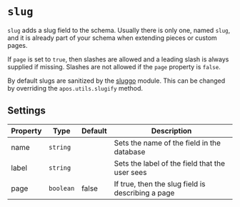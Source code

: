 # `slug`

`slug` adds a slug field to the schema. Usually there is only one, named `slug`, and it is already part of your schema when extending pieces or custom pages.

If `page` is set to `true`, then slashes are allowed and a leading slash is always supplied if missing. Slashes are not allowed if the `page` property is `false`.

By default slugs are sanitized by the [sluggo](https://github.com/punkave/sluggo) module. This can be changed by overriding the `apos.utils.slugify` method.

## Settings

|  Property | Type   | Default | Description | 
|---|---|---|---|
| name | `string` | | Sets the name of the field in the database |
| label | `string` | | Sets the label of the field that the user sees |
| page | `boolean` | false | If true, then the slug field is describing a page |  